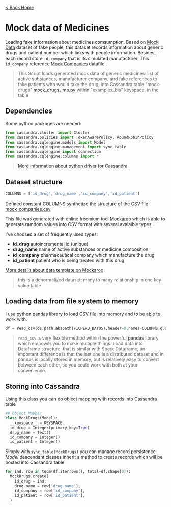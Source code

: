 [< Back Home](../)

# Mock data of Medicines

Loading fake information about medicines comsumption. Based on [Mock Data](mock_data_imp.md) dataset of fake people, this dataset records information about generic drugs and patient number which links with people information. Besides, each record store `id_company` that is its simulated manufacturer. This `id_company` reference [Mock Companies](mock_companies_imp.md) datafile
. 
> This Script loads generated mock data of generic medicines: list of active substances, manufacturer company, and fake references to fake patients who would take the drug, into Cassandra table "mock-drugs" [mock_drugs_imp.py](https://github.com/jasset75/Spark-Cassandra-Notes/blob/master/examples/py-upload/mock_drugs_imp.py) within "examples_bis" keyspace, in the table 

## Dependencies

Some python packages are needed:

```py
from cassandra.cluster import Cluster
from cassandra.policies import TokenAwarePolicy, RoundRobinPolicy
from cassandra.cqlengine.models import Model
from cassandra.cqlengine.management import sync_table
from cassandra.cqlengine import connection
from cassandra.cqlengine.columns import *
```
> [More information about python driver for Cassandra](https://datastax.github.io/python-driver/api/index.html)

## Dataset structure

```py
COLUMNS = ['id_drug','drug_name','id_company','id_patient']
```

Defined constant COLUMNS synthetize the structure of the CSV file [mock_companies.csv](https://github.com/jasset75/Spark-Cassandra-Notes/blob/master/examples/py-upload/data/mock_drugs.csv)

This file was generated with online freemium tool [Mockaroo](http://www.mockaroo.com/) which is able to generate ramdom values into CSV format with several avalaible types.

I've choosed a set of frequently used types:

+ **id_drug** autoincremental id (unique)
+ **drug_name** name of active substances or medicine composition
+ **id_company** pharmaceutical company which manufacture the drug
+ **id_patient** patient who is being treated with this drug

[More details about data template on Mockaroo](https://www.mockaroo.com/903aee60)

> this is a denormalized dataset; many to many relationship in one key-value table

## Loading data from file system to memory

I use python pandas library to load CSV file into memory and to be able to work with.
```py
df = read_csv(os.path.abspath(FICHERO_DATOS),header=0,names=COLUMNS,quotechar='"',decimal=',',encoding=ENCODING)
```
>`read_csv` is very flexible method within the powerful **pandas** library which empower you to make multiple things. Load data into Dataframe structure, that is similar with Spark Dataframe; an important difference is that the last one is a distributed dataset and in pandas is locally stored in memory, but is relatively easy to convert between each other, so you could work with both at your convenience.

## Storing into Cassandra

Using this class you can do object mapping with records into Cassandra table

```py
## Object Mapper
class MockDrugs(Model):
  __keyspace__ = KEYSPACE
  id_drug = Integer(primary_key=True)
  drug_name = Text()
  id_company = Integer()
  id_patient = Integer()
```

Simply with `sync_table(MockDrugs)` you can manage record persistence. *Model* descendant classes inherit a method to create records which will be posted into Cassandra table.

```py
for ind, row in tqdm(df.iterrows(), total=df.shape[0]):
  MockDrugs.create(
    id_drug = ind,
    drug_name = row['drug_name'],
    id_company = row['id_company'],
    id_patient = row['id_patient'],
  )
```
